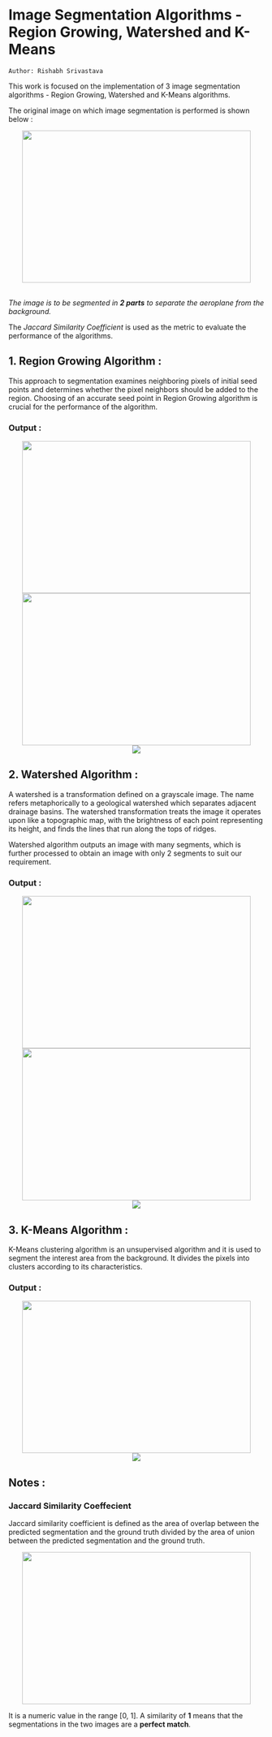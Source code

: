 # Image Segmentation Algorithms - Region Growing, Watershed and K-Means
```
Author: Rishabh Srivastava
```
This work is focused on the implementation of 3 image segmentation algorithms - Region Growing, Watershed and K-Means algorithms. 

The original image on which image segmentation is performed is shown below :
<div align = "center">
<img src = "https://user-images.githubusercontent.com/39689610/117571164-e5d96e80-b0ea-11eb-8825-ec72f826e0d3.jpg" width="450" height="300">
</div>
<br>

_The image is to be segmented in **2 parts** to separate the aeroplane from the background._

The _Jaccard Similarity Coefficient_ is used as the metric to evaluate the performance of the algorithms.

## 1. Region Growing Algorithm :
This approach to segmentation examines neighboring pixels of initial seed points and determines whether the pixel neighbors should be added to the region. Choosing of an accurate seed point in Region Growing algorithm is crucial for the performance of the algorithm.


### Output :
<div align = "center">
<img src = "https://user-images.githubusercontent.com/39689610/117570965-2d132f80-b0ea-11eb-9b1b-39116acb7fd0.jpg" width="450" height="300"> <img src = "https://user-images.githubusercontent.com/39689610/117570980-41efc300-b0ea-11eb-855e-1d3e75bd7a99.jpg" width="450" height="300">
</div>

<div align = "center">
  <kbd>
    <img src = "https://user-images.githubusercontent.com/39689610/117571691-4b2e5f00-b0ed-11eb-9cb8-f3d33c2464a5.png">
  </kbd>
</div>

## 2. Watershed Algorithm :
A watershed is a transformation defined on a grayscale image. The name refers metaphorically to a geological watershed which separates adjacent drainage basins. The watershed transformation treats the image it operates upon like a topographic map, with the brightness of each point representing its height, and finds the lines that run along the tops of ridges.

Watershed algorithm outputs an image with many segments, which is further processed to obtain an image with only 2 segments to suit our requirement.


### Output :
<div align = "center">
<img src = "https://user-images.githubusercontent.com/39689610/117570571-4b782b80-b0e8-11eb-9eda-82ae0dcb0141.jpg" width="450" height="300"> <img src = "https://user-images.githubusercontent.com/39689610/117570593-5cc13800-b0e8-11eb-8bd7-1c302f4a8d25.jpg" width="450" height="300">
</div>

<div align = "center">
  <kbd>
    <img src = "https://user-images.githubusercontent.com/39689610/117571742-70bb6880-b0ed-11eb-938b-2611ef0c7bcf.png">
  </kbd>
</div>

## 3. K-Means Algorithm :
K-Means clustering algorithm is an unsupervised algorithm and it is used to segment the interest area from the background. It divides the pixels into clusters according to its characteristics.

### Output :
<div align = "center">
<img src = "https://user-images.githubusercontent.com/39689610/117570610-6ea2db00-b0e8-11eb-9217-f3f9dfbb8156.jpg" width="450" height="300">
</div>

<div align = "center">
  <kbd>
    <img src = "https://user-images.githubusercontent.com/39689610/117571752-787b0d00-b0ed-11eb-83e4-13db8089ce84.png">
  </kbd>
</div>

## Notes :
### Jaccard Similarity Coeffecient
Jaccard similarity coefficient is defined as the area of overlap between the predicted segmentation and the ground truth divided by the area of union between the predicted segmentation and the ground truth. 
<div align = "center">
<img src = "https://user-images.githubusercontent.com/39689610/117572878-90a15b00-b0f2-11eb-92ab-1c819a1a0fc8.png" width="450" height="300">
</div>

It is a numeric value in the range [0, 1]. A similarity of **1** means that the segmentations in the two images are a **perfect match**.
